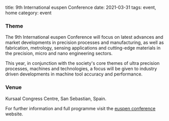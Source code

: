 title: 9th International euspen Conference
date: 2021-03-31
tags: event, home
category: event

### Theme

The 9th International euspen Conference will focus on latest advances and market developments in precision processes and manufacturing, as well as fabrication, metrology, sensing applications and cutting-edge materials in the precision, micro and nano engineering sectors.
<!--break-->
This year, in conjunction with the society's core themes of ultra precision processes, machines and technologies, a focus will be given to industry driven developments in machine tool accuracy and performance.

### Venue

Kursaal Congress Centre, San Sebastian, Spain.

For further information and full programme visit the [euspen conference](http://www.sansebastian2009.euspen.eu/default.asp?contentid=904&LangID=1) website.